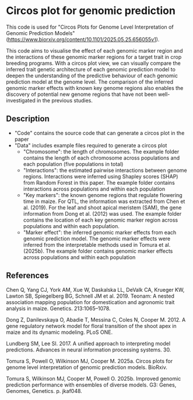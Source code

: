 # Circos plot for genomic prediction
This code is used for "Circos Plots for Genome Level Interpretation of Genomic Prediction Models" (https://www.biorxiv.org/content/10.1101/2025.05.25.656055v1).

This code aims to visualise the effect of each genomic marker region and the interactions of these genomic marker regions for a target trait in crop breeding programs.
With a circos plot view, we can visually compare the inferred trait genetic architecture of each genomic prediction model to deepen the understanding of the predictive behaviour of each genomic prediction model at the genome level.
The comparison of the inferred genomic marker effects with known key genome regions also enables the discovery of potential new genome regions that have not been well-investigated in the previous studies.


## Description
- "Code" contains the source code that can generate a circos plot in the paper
- "Data" includes example files required to generate a circos plot
  - "Chromosome": the length of chromosomes. The example folder contains the length of each chromosome across populations and each population (five populations in total)
  - "Interactions": the estimated pairwise interactions between genome regions. Interactions were inferred using Shapley scores (SHAP) from Random Forest in this paper. The example folder contains interactions across populations and within each population
  - "Key markers": the known genome regions that regulate flowering time in maize. For QTL, the information was extracted from Chen et al. (2019). For the leaf and shoot apical meristem (SAM), the gene information from Dong et al. (2012) was used. The example folder contains the location of each key genomic marker region across populations and within each population.
  - "Marker effect": the inferred genomic marker effects from each genomic prediction model. The genomic marker effects were inferred from the interpretable methods used in Tomura et al. (2025b). The example folder contains genomic marker effects across populations and within each population

## References
Chen Q, Yang CJ, York AM, Xue W, Daskalska LL, DeValk CA, Krueger KW, Lawton SB, Spiegelberg BG, Schnell JM et al. 2019. Teonam: A nested association mapping population for domestication and agronomic trait analysis in maize. Genetics. 213:1065–1078. 

Dong Z, Danilevskaya O, Abadie T, Messina C, Coles N, Cooper M. 2012. A gene regulatory network model for floral transition of the shoot apex in maize and its dynamic modeling. PLoS ONE. 

Lundberg SM, Lee SI. 2017. A unified approach to interpreting model predictions. Advances in neural information processing systems. 30.

Tomura S, Powell O, Wilkinson MJ, Cooper M. 2025a. Circos plots for genome level interpretation of genomic prediction models. BioRxiv.

Tomura S, Wilkinson MJ, Cooper M, Powell O. 2025b. Improved genomic prediction performance with ensembles of diverse models. G3: Genes, Genomes, Genetics. p. jkaf048. 
